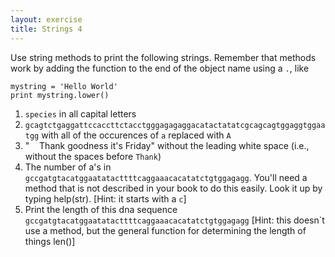 ```yaml
---
layout: exercise
title: Strings 4
---
```


Use string methods to print the following strings. Remember that methods work by
adding the function to the end of the object name using a `.`, like

```
mystring = 'Hello World'
print mystring.lower()
```

1. `species` in all capital letters
2. `gcagtctgaggattccaccttctacctgggagagaggacatactatatcgcagcagtggaggtggaatgg`
    with all of the occurences of `a` replaced with `A`
3.  "    Thank goodness it's Friday" without the leading white space
    (i.e., without the spaces before `Thank`)
4.  The number of a's in
    `gccgatgtacatggaatatacttttcaggaaacacatatctgtggagagg`. You'll need a
    method that is not described in your book to do this easily. Look it
    up by typing help(str). [Hint: it starts with a `c`]
5.  Print the length of this dna sequence
    `gccgatgtacatggaatatacttttcaggaaacacatatctgtggagagg` [Hint: this
    doesn`t use a method, but the general function for determining the
    length of things len()]
